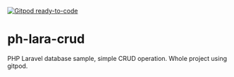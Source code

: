 [![Gitpod ready-to-code](https://img.shields.io/badge/Gitpod-ready--to--code-blue?logo=gitpod)](https://gitpod.io/#https://gitpod.io/#https://github.com/ibenk-aja/ph-lara-crud)

# ph-lara-crud

PHP Laravel database sample, simple CRUD operation.
Whole project using gitpod.
